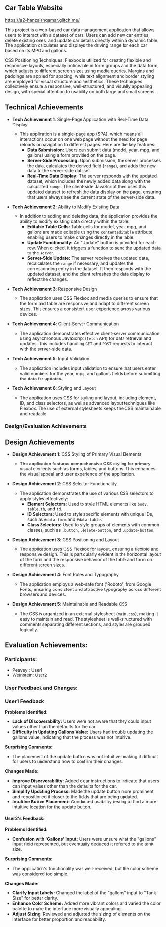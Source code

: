 
## Car Table Website

https://a2-hanzalahqamar.glitch.me/

This project is a web-based car data management application that allows users to interact with a dataset of cars. Users can add new car entries, delete existing ones, and update car details directly within a dynamic table. The application calculates and displays the driving range for each car based on its MPG and gallons.

CSS Positioning Techniques:
 Flexbox is utilized for creating flexible and responsive layouts, especially noticeable in form groups and the data form, which adjusts to different screen sizes using media queries. Margins and paddings are applied for spacing, while text alignment and border styling are employed for visual structure and aesthetics. These techniques collectively ensure a responsive, well-structured, and visually appealing design, with special attention to usability on both large and small screens.

## Technical Achievements

- **Tech Achievement 1**: Single-Page Application with Real-Time Data Display
  - This application is a single-page app (SPA), which means all interactions occur on one web page without the need for page reloads or navigation to different pages. Here are the key features:
    - **Data Submission:** Users can submit data (model, year, mpg, and gallons) using a form provided on the page.
    - **Server-Side Processing:** Upon submission, the server processes the data, calculates the derived field (`range`), and adds the new data to the server-side dataset.
    - **Real-Time Data Display:** The server responds with the updated dataset, which includes the newly added data along with the calculated `range`. The client-side JavaScript then uses this updated dataset to refresh the data display on the page, ensuring that users always see the current state of the server-side data.

- **Tech Achievement 2**: Ability to Modify Existing Data
  - In addition to adding and deleting data, the application provides the ability to modify existing data directly within the table:
    - **Editable Table Cells:** Table cells for model, year, mpg, and gallons are made editable using the `contenteditable` attribute, enabling users to make changes directly in the table.
    - **Update Functionality:** An "Update" button is provided for each row. When clicked, it triggers a function to send the updated data to the server.
    - **Server-Side Update:** The server receives the updated data, recalculates the `range` if necessary, and updates the corresponding entry in the dataset. It then responds with the updated dataset, and the client refreshes the data display to reflect the changes.

- **Tech Achievement 3**: Responsive Design
  - The application uses CSS Flexbox and media queries to ensure that the form and table are responsive and adapt to different screen sizes. This ensures a consistent user experience across various devices.

- **Tech Achievement 4**: Client-Server Communication
  - The application demonstrates effective client-server communication using asynchronous JavaScript (`fetch` API) for data retrieval and updates. This includes handling `GET` and `POST` requests to interact with the server-side data.

- **Tech Achievement 5**: Input Validation
  - The application includes input validation to ensure that users enter valid numbers for the year, mpg, and gallons fields before submitting the data for updates.

- **Tech Achievement 6**: Styling and Layout
  - The application uses CSS for styling and layout, including element, ID, and class selectors, as well as advanced layout techniques like Flexbox. The use of external stylesheets keeps the CSS maintainable and readable.

### Design/Evaluation Achievements
## Design Achievements

- **Design Achievement 1**: CSS Styling of Primary Visual Elements
  - The application features comprehensive CSS styling for primary visual elements such as forms, tables, and buttons. This enhances the visual appeal and user experience of the application.

- **Design Achievement 2**: CSS Selector Functionality
  - The application demonstrates the use of various CSS selectors to apply styles effectively:
    - **Element Selectors:** Used to style HTML elements like `body`, `table`, `th`, and `td`.
    - **ID Selectors:** Used to style specific elements with unique IDs, such as `#data-form` and `#data-table`.
    - **Class Selectors:** Used to style groups of elements with common classes, such as `.button`, `.delete-button`, and `.update-button`.

- **Design Achievement 3**: CSS Positioning and Layout
  - The application uses CSS Flexbox for layout, ensuring a flexible and responsive design. This is particularly evident in the horizontal layout of the form and the responsive behavior of the table and form on different screen sizes.

- **Design Achievement 4**: Font Rules and Typography
  - The application employs a web-safe font ('Roboto') from Google Fonts, ensuring consistent and attractive typography across different browsers and devices.

- **Design Achievement 5**: Maintainable and Readable CSS
  - The CSS is organized in an external stylesheet (`main.css`), making it easy to maintain and read. The stylesheet is well-structured with comments separating different sections, and styles are grouped logically.

## Evaluation Achievements:

### Participants:

- Peavey : User1
- Weinstein: User2

### User Feedback and Changes:

### User1 Feedback

**Problems Identified:**
- **Lack of Discoverability:** Users were not aware that they could input values other than the defaults for the car.
- **Difficulty in Updating Gallons Value:** Users had trouble updating the gallons value, indicating that the process was not intuitive.

**Surprising Comments:**
- The placement of the update button was not intuitive, making it difficult for users to understand how to confirm their changes.

**Changes Made:**
- **Improve Discoverability:** Added clear instructions to indicate that users can input values other than the defaults for the car.
- **Simplify Updating Process:** Made the update button more prominent and repositioned it closer to the fields that are being updated.
- **Intuitive Button Placement:** Conducted usability testing to find a more intuitive location for the update button.

#### User2's Feedback:

**Problems Identified:**
- **Confusion with 'Gallons' Input:** Users were unsure what the "gallons" input field represented, but eventually deduced it referred to the tank size.

**Surprising Comments:**
- The application's functionality was well-received, but the color scheme was considered too simple.

**Changes Made:**
- **Clarify Input Labels:** Changed the label of the "gallons" input to "Tank Size" for better clarity.
- **Enhance Color Scheme:** Added more vibrant colors and varied the color palette to make the interface more visually appealing.
- **Adjust Sizing:** Reviewed and adjusted the sizing of elements on the interface for better proportion and readability.
